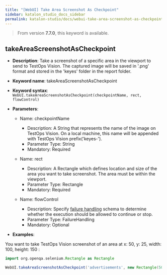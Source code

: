 ```yaml
---
title: "[WebUI] Take Area Screenshot As Checkpoint"
sidebar: katalon_studio_docs_sidebar
permalink: katalon-studio/docs/webui-take-area-screenshot-as-checkpoint.html
---
```


> From version **7.7.0**, this keyword is available.

## takeAreaScreenshotAsCheckpoint

*  **Description**: Take a screenshot of a specific area in the viewport to send to TestOps Vision. The captured image will be saved in '.png' format and stored in the 'keyes' folder in the report folder.
*  **Keyword name**: takeAreaScreenshotAsCheckpoint
*  **Keyword syntax**: `WebUI.takeAreaScreenshotAsCheckpoint(checkpointName, rect, flowControl)`
*  **Parameters**:

   * Name: checkpointName 
     * Description: A String that represents the name of the image on TestOps Vision. On a local machine, this name will be appended with TestOps Vision prefix('keyes-').
     * Parameter Type: String
     * Mandatory: Required
     
   * Name: rect
     * Description: A Rectangle which defines location and size of the area you want to take screenshot. The area must be within the viewport.
     * Parameter Type: Rectangle
     * Mandatory: Required

   * Name: flowControl
     * Description: Specify [failure handling](/x/qAAM) schema to determine whether the execution should be allowed to continue or stop.
     * Parameter Type: FailureHandling
     * Mandatory: Optional

* **Examples**:

You want to take TestOps Vision screenshot of an area at x: 50, y: 25, width: 100, height: 150 :

``` groovy
import org.openqa.selenium.Rectangle as Rectangle

WebUI.takeAreaScreenshotAsCheckpoint('advertisements', new Rectangle(50, 25, 150, 100))
```
